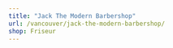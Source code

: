```yaml
---
title: "Jack The Modern Barbershop"
url: /vancouver/jack-the-modern-barbershop/
shop: Friseur
---
```

